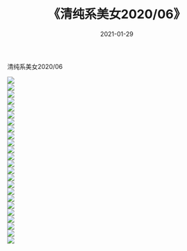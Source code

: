 ﻿---
layout: post
title:  《清纯系美女2020/06》
date:   2021-01-29
img: http://pic.660000.xyz/1:/清纯系美女/2020/06/000.jpg
categories: [美女, 清纯, 唯美]
---

清纯系美女2020/06

 ![](http://pic.660000.xyz/1:/清纯系美女/2020/06/001.jpeg) <br>![](http://pic.660000.xyz/1:/清纯系美女/2020/06/002.jpeg) <br>![](http://pic.660000.xyz/1:/清纯系美女/2020/06/003.jpeg) <br>![](http://pic.660000.xyz/1:/清纯系美女/2020/06/004.jpeg) <br>![](http://pic.660000.xyz/1:/清纯系美女/2020/06/005.jpeg) <br>![](http://pic.660000.xyz/1:/清纯系美女/2020/06/006.jpeg) <br>![](http://pic.660000.xyz/1:/清纯系美女/2020/06/007.jpeg) <br>![](http://pic.660000.xyz/1:/清纯系美女/2020/06/008.jpeg) <br>![](http://pic.660000.xyz/1:/清纯系美女/2020/06/009.jpeg) <br>![](http://pic.660000.xyz/1:/清纯系美女/2020/06/010.jpeg) <br>![](http://pic.660000.xyz/1:/清纯系美女/2020/06/011.jpeg) <br>![](http://pic.660000.xyz/1:/清纯系美女/2020/06/012.jpeg) <br>![](http://pic.660000.xyz/1:/清纯系美女/2020/06/013.jpeg) <br>![](http://pic.660000.xyz/1:/清纯系美女/2020/06/014.jpeg) <br>![](http://pic.660000.xyz/1:/清纯系美女/2020/06/015.jpeg) <br>![](http://pic.660000.xyz/1:/清纯系美女/2020/06/016.jpeg) <br>![](http://pic.660000.xyz/1:/清纯系美女/2020/06/017.jpeg) <br>![](http://pic.660000.xyz/1:/清纯系美女/2020/06/018.jpeg) <br>![](http://pic.660000.xyz/1:/清纯系美女/2020/06/019.jpeg) <br>![](http://pic.660000.xyz/1:/清纯系美女/2020/06/020.jpeg) <br>![](http://pic.660000.xyz/1:/清纯系美女/2020/06/021.jpeg) <br>![](http://pic.660000.xyz/1:/清纯系美女/2020/06/022.jpeg) <br>![](http://pic.660000.xyz/1:/清纯系美女/2020/06/023.jpeg) <br>![](http://pic.660000.xyz/1:/清纯系美女/2020/06/024.jpeg) <br>